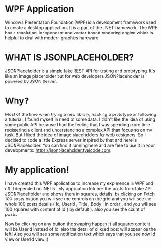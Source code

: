 # WPF Application

Windows Presentation Foundation (WPF) is a development framework used to create a desktop application. It is a part of the . NET framework. The WPF has a resolution-independent and vector-based rendering engine which is helpful to deal with modern graphics hardware.

# WHAT IS JSONPLACEHOLDER?

JSONPlaceholder is a simple fake REST API for testing and prototyping. It's like an image placeholder but for web developers.JSONPlaceholder is powered by JSON Server. 

# Why?

Most of the time when trying a new library, hacking a prototype or following a tutorial, I found myself in need of some data.
I didn't like the idea of using some public API because I had the feeling that I was spending more time registering a client and understanding a complex API than focusing on my task.
But I liked the idea of image placeholders for web designers. So I decided to code a little Express server inspired by that and here is JSONPlaceholder.
You can find it running here and are free to use it in your developments: https://jsonplaceholder.typicode.com.

# My application!

I have created this WPF application to increase my expierence in WPF and c#. I depended on .NET5 . My application fetches the posts from fake API JSONPlaceHolder and shows them in squares, details.
by clicking on Fetch 100 posts button you will see the controls on the grid and you will see the whole 100 posts details ( Id, UserId , Title , Body ) in order ,
and you will see 100 squares with content of Id ( by default ). also you see the count of posts.

Now by clicking on any button the swaping happen ;) all squares content will be UserId instead of Id, also the detail of clikced post will appear on the left!
Also you will see some notification text which says that you see now Id view or UserId view ;) 


